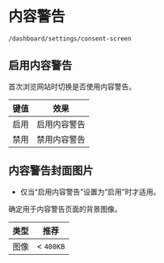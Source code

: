 # 内容警告

`/dashboard/settings/consent-screen`

## 启用内容警告

首次浏览网站时切换是否使用内容警告。

| 键值     | 效果         |
| -------- | ------------ |
| 启用 | 启用内容警告 |
| 禁用 | 禁用内容警告 |

## 内容警告封面图片

- 仅当“启用内容警告”设置为“启用”时才适用。

确定用于内容警告页面的背景图像。

| 类型 | 推荐      |
| ---- | --------- |
| 图像 | < `400KB` |
